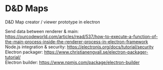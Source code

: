 # D&D Maps
D&amp;D Map creator / viewer prototype in electron  

Send data between renderer & main: https://ourcodeworld.com/articles/read/537/how-to-execute-a-function-of-the-main-process-inside-the-renderer-process-in-electron-framework  
Node.js integration & security: https://electronjs.org/docs/tutorial/security  
Electron packager: https://www.christianengvall.se/electron-packager-tutorial/  
Electron builder: https://www.npmjs.com/package/electron-builder
